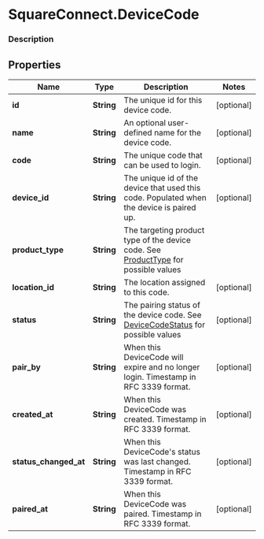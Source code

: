# SquareConnect.DeviceCode

### Description



## Properties
Name | Type | Description | Notes
------------ | ------------- | ------------- | -------------
**id** | **String** | The unique id for this device code. | [optional] 
**name** | **String** | An optional user-defined name for the device code. | [optional] 
**code** | **String** | The unique code that can be used to login. | [optional] 
**device_id** | **String** | The unique id of the device that used this code. Populated when the device is paired up. | [optional] 
**product_type** | **String** | The targeting product type of the device code. See [ProductType](#type-producttype) for possible values | 
**location_id** | **String** | The location assigned to this code. | [optional] 
**status** | **String** | The pairing status of the device code. See [DeviceCodeStatus](#type-devicecodestatus) for possible values | [optional] 
**pair_by** | **String** | When this DeviceCode will expire and no longer login. Timestamp in RFC 3339 format. | [optional] 
**created_at** | **String** | When this DeviceCode was created. Timestamp in RFC 3339 format. | [optional] 
**status_changed_at** | **String** | When this DeviceCode&#39;s status was last changed. Timestamp in RFC 3339 format. | [optional] 
**paired_at** | **String** | When this DeviceCode was paired. Timestamp in RFC 3339 format. | [optional] 


